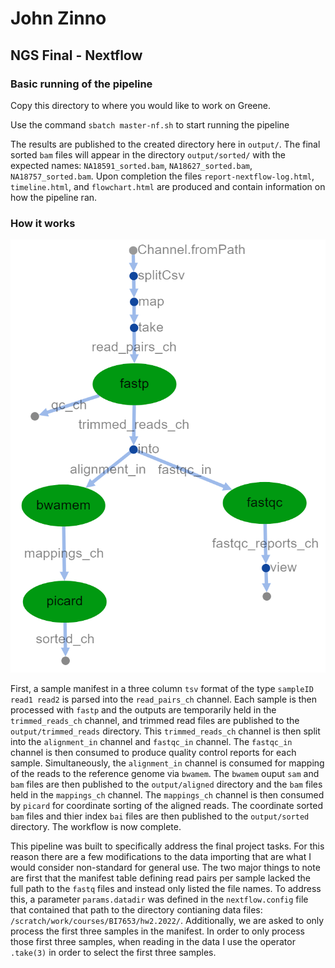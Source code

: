 # John Zinno 
## NGS Final - Nextflow

### **Basic running of the pipeline**

Copy this directory to where you would like to work on Greene. 

Use the command `sbatch master-nf.sh` to start running the pipeline 

The results are published to the created directory here in `output/`. The final sorted `bam` files will appear in the directory `output/sorted/` with the expected names: `NA18591_sorted.bam`, `NA18627_sorted.bam`, `NA18757_sorted.bam`. Upon completion the files `report-nextflow-log.html`, `timeline.html`, and `flowchart.html` are produced and contain information on how the pipeline ran. 

### **How it works**

<img src="assets/flowchart.png" style="width:600px;" />

First, a sample manifest in a three column `tsv` format of the type `sampleID read1 read2` is parsed into the `read_pairs_ch` channel. Each sample is then processed with `fastp` and the outputs are temporarily  held in the `trimmed_reads_ch` channel, and trimmed read files are published to the `output/trimmed_reads` directory. This `trimmed_reads_ch` channel is then split into the `alignment_in` channel and `fastqc_in` channel. The `fastqc_in` channel is then consumed to produce quality control reports for each sample. Simultaneously, the `alignment_in` channel is consumed for mapping of the reads to the reference genome via `bwamem`. The `bwamem` ouput `sam` and `bam` files are then published to the `output/aligned` directory and the `bam` files held in the `mappings_ch` channel. The `mappings_ch` channel is then consumed by `picard` for coordinate sorting of the aligned reads. The coordinate sorted `bam` files and thier index `bai` files are then published to the `output/sorted` directory. The workflow is now complete.


This pipeline was built to specifically address the final project tasks. For this reason there are a few modifications to the data importing that are what I would consider non-standard for general use. The two major things to note are first that the manifest table defining read pairs per sample lacked the full path to the `fastq` files and instead only listed the file names. To address this, a parameter `params.datadir` was defined in the `nextflow.config` file that contained that path to the directory contianing data files: `/scratch/work/courses/BI7653/hw2.2022/`. Additionally, we are asked to only process the first three samples in the manifest. In order to only process those first three samples, when reading in the data I use the operator `.take(3)` in order to select the first three samples.  

